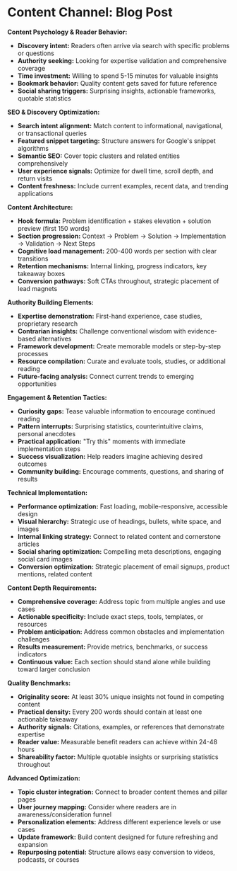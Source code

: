 # Content Channel: Blog Post

**Content Psychology & Reader Behavior:**

- **Discovery intent:** Readers often arrive via search with specific problems or questions
- **Authority seeking:** Looking for expertise validation and comprehensive coverage
- **Time investment:** Willing to spend 5-15 minutes for valuable insights
- **Bookmark behavior:** Quality content gets saved for future reference
- **Social sharing triggers:** Surprising insights, actionable frameworks, quotable statistics

**SEO & Discovery Optimization:**

- **Search intent alignment:** Match content to informational, navigational, or transactional queries
- **Featured snippet targeting:** Structure answers for Google's snippet algorithms
- **Semantic SEO:** Cover topic clusters and related entities comprehensively
- **User experience signals:** Optimize for dwell time, scroll depth, and return visits
- **Content freshness:** Include current examples, recent data, and trending applications

**Content Architecture:**

- **Hook formula:** Problem identification + stakes elevation + solution preview (first 150 words)
- **Section progression:** Context → Problem → Solution → Implementation → Validation → Next Steps
- **Cognitive load management:** 200-400 words per section with clear transitions
- **Retention mechanisms:** Internal linking, progress indicators, key takeaway boxes
- **Conversion pathways:** Soft CTAs throughout, strategic placement of lead magnets

**Authority Building Elements:**

- **Expertise demonstration:** First-hand experience, case studies, proprietary research
- **Contrarian insights:** Challenge conventional wisdom with evidence-based alternatives
- **Framework development:** Create memorable models or step-by-step processes
- **Resource compilation:** Curate and evaluate tools, studies, or additional reading
- **Future-facing analysis:** Connect current trends to emerging opportunities

**Engagement & Retention Tactics:**

- **Curiosity gaps:** Tease valuable information to encourage continued reading
- **Pattern interrupts:** Surprising statistics, counterintuitive claims, personal anecdotes
- **Practical application:** "Try this" moments with immediate implementation steps
- **Success visualization:** Help readers imagine achieving desired outcomes
- **Community building:** Encourage comments, questions, and sharing of results

**Technical Implementation:**

- **Performance optimization:** Fast loading, mobile-responsive, accessible design
- **Visual hierarchy:** Strategic use of headings, bullets, white space, and images
- **Internal linking strategy:** Connect to related content and cornerstone articles
- **Social sharing optimization:** Compelling meta descriptions, engaging social card images
- **Conversion optimization:** Strategic placement of email signups, product mentions, related content

**Content Depth Requirements:**

- **Comprehensive coverage:** Address topic from multiple angles and use cases
- **Actionable specificity:** Include exact steps, tools, templates, or resources
- **Problem anticipation:** Address common obstacles and implementation challenges
- **Results measurement:** Provide metrics, benchmarks, or success indicators
- **Continuous value:** Each section should stand alone while building toward larger conclusion

**Quality Benchmarks:**

- **Originality score:** At least 30% unique insights not found in competing content
- **Practical density:** Every 200 words should contain at least one actionable takeaway
- **Authority signals:** Citations, examples, or references that demonstrate expertise
- **Reader value:** Measurable benefit readers can achieve within 24-48 hours
- **Shareability factor:** Multiple quotable insights or surprising statistics throughout

**Advanced Optimization:**

- **Topic cluster integration:** Connect to broader content themes and pillar pages
- **User journey mapping:** Consider where readers are in awareness/consideration funnel
- **Personalization elements:** Address different experience levels or use cases
- **Update framework:** Build content designed for future refreshing and expansion
- **Repurposing potential:** Structure allows easy conversion to videos, podcasts, or courses
